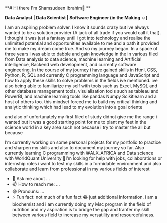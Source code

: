 **# Hi there I'm Shamsudeen Ibrahim👋 **

**Data Analyst | Data Scientist | Software Engineer (in the Making ☺)**

I am an aspiring problem solver. I know it sounds crazy but ive always wanted to be a solution provider (A jack of all trade if you would call it that). I thought it was just a fantasy until i got into technology and realise the unlimited potential and opportunities available to me and a path it provided me to make  my dream come true. And so my journey began. In a space of three years i was able to dabble and gain knowledge in the in various filed from Data analysis to data science, machine learning and Artificial intelligence, Backend web development, and currently software engineering. In the course of my journey i have gained skills in Html, CSS, Python, R, SQL and currently C programming language and JavaScript and how to apply these skills to solve problems in the fields ive mentioned. ive also being able to familiarize my self with tools such as Excel, MySQL and other database management tools, visulalisation tools such as tableau and PowerBI, and machine learning tools like pandas Numpy Scikitlearn and a host of others too.
this mindset forced me to build my critical thinking and analytic thinking which had lead to my evolution into a goal oriente

and also of unfortunately my first filed of study didnot give me the range i wanted but it was a good starting point for me to plant my feet in the science world in a key area such not because i try to master the all but because



I’m currently working on some personal projects for my portfolio to practice and sharpen my skills and also to document my journey so far.
Also currently learning C programming with @ALX_AFRICA and Data science with WorldQuant University 
🤔I’m looking for help with jobs, collaborations or internship roles i want to test my skills in a formidable environment and also collaborate and learn from professional in my various fields of interest
- 💬 Ask me about ...
- 📫 How to reach me: ...
- 😄 Pronouns: ...
- ⚡ Fun fact: not much of a fun fact 😂 just additional information. i am a biochemist and i am currently doing my Msc program in the field of nutrition and my aspiration is to bridge the gap and tranfer my skill between various field to increase my versatility and resourcefulness. 
<!--
**Shamsaine/Shamsaine** is a ✨ _special_ ✨ repository because its `README.md` (this file) appears on your GitHub profile.

my passion for problem solving and love of versatility has lead me to pick up many skills and develop interest in alot of areas. this coupled with my curiosity and love for growth is what has kept me going and has brought me this far in the technological space even though i started my journey just three years ago i have been able to ganer certifications in various field and still working to upskill and gain more specialization and increase my versatility and range. i dont want to be kept in a box limited by my skills or be outside the box detached from the space i love so much i want to be the box.  

- 🔭 I’m currently working on some personal projects for my portfolio to practice and sharpen my skills and also to document my journey so far.
- 🌱 I’m currently learning C programming with @ALX_AFRICA and Data science with WorldQuant University
- 👯 I’m looking to collaborate on 
- 🤔 I’m looking for help with jobs collaborations or internship roles i want to test skills in a formidable environment and also collaborate and learn from professional in my various fields of interest
- 💬 Ask me about ...
- 📫 How to reach me: ...
- 😄 Pronouns: ...
- ⚡ Fun fact: not much of a fun fact 😂 just additional information. i am a biochemist and i am currently doing my Msc program in the field of nutrition and my aspiration is to bridge the gap and tranfer my skill between various field to increase my versatility and resourcefulness. 
-->
